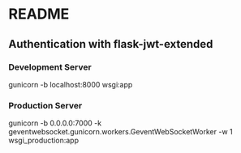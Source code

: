 # README

## Authentication with flask-jwt-extended

### Development Server

gunicorn -b localhost:8000 wsgi:app

### Production Server

gunicorn -b 0.0.0.0:7000 -k geventwebsocket.gunicorn.workers.GeventWebSocketWorker -w 1 wsgi_production:app
